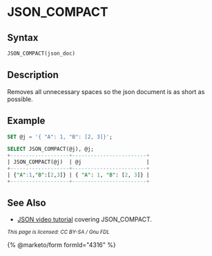 # JSON\_COMPACT

## Syntax

```sql
JSON_COMPACT(json_doc)
```

## Description

Removes all unnecessary spaces so the json document is as short as possible.

## Example

```sql
SET @j = '{ "A": 1, "B": [2, 3]}';

SELECT JSON_COMPACT(@j), @j;
+-------------------+------------------------+
| JSON_COMPACT(@j)  | @j                     |
+-------------------+------------------------+
| {"A":1,"B":[2,3]} | { "A": 1, "B": [2, 3]} |
+-------------------+------------------------+
```

## See Also

* [JSON video tutorial](https://www.youtube.com/watch?v=sLE7jPETp8g) covering JSON\_COMPACT.

<sub>_This page is licensed: CC BY-SA / Gnu FDL_</sub>

{% @marketo/form formId="4316" %}
